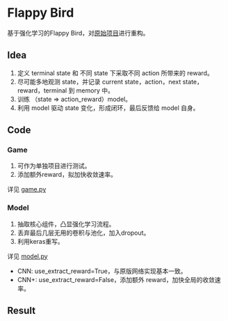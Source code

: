 # Flappy Bird
基于强化学习的Flappy Bird，对[原始项目](https://github.com/yenchenlin/DeepLearningFlappyBird)进行重构。

## Idea
1. 定义 terminal state 和 不同 state 下采取不同 action 所带来的 reward。
2. 尽可能多地观测 state，并记录 current state，action，next state，reward，terminal 到 memory 中。
3. 训练 （state => action_reward）model。
4. 利用 model 驱动 state 变化，形成闭环，最后反馈给 model 自身。

## Code
### Game
1. 可作为单独项目进行测试。
2. 添加额外reward，拟加快收敛速率。

详见 [game.py](game.py)
### Model
1. 抽取核心组件，凸显强化学习流程。
2. 丢弃最后几层无用的卷积与池化，加入dropout。
3. 利用keras重写。

详见 [model.py](model.py)
- CNN: use_extract_reward=True，与原版网络实现基本一致。
- CNN+: use_extract_reward=False，添加额外 reward，加快全局的收敛速率。

## Result
